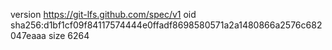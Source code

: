 version https://git-lfs.github.com/spec/v1
oid sha256:d1bf1cf09f84117574444e0ffadf8698580571a2a1480866a2576c682047eaaa
size 6264
